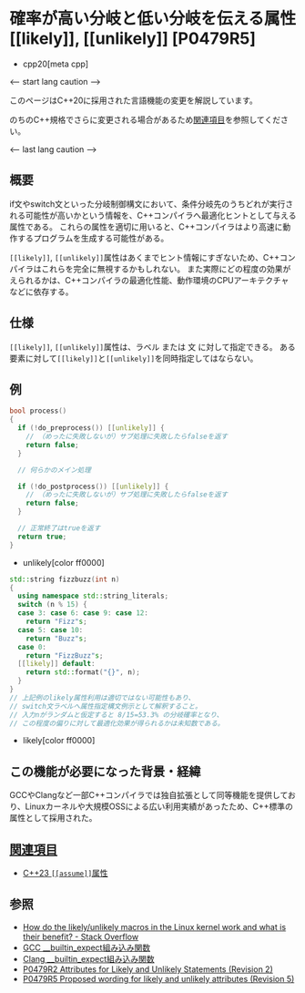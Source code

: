 # 確率が高い分岐と低い分岐を伝える属性 [[likely]], [[unlikely]] [P0479R5]
* cpp20[meta cpp]

<-- start lang caution -->

このページはC++20に採用された言語機能の変更を解説しています。

のちのC++規格でさらに変更される場合があるため[関連項目](#relative_page)を参照してください。

<-- last lang caution -->

## 概要
if文やswitch文といった分岐制御構文において、条件分岐先のうちどれが実行される可能性が高いかという情報を、C++コンパイラへ最適化ヒントとして与える属性である。
これらの属性を適切に用いると、C++コンパイラはより高速に動作するプログラムを生成する可能性がある。

`[[likely]]`, `[[unlikely]]`属性はあくまでヒント情報にすぎないため、C++コンパイラはこれらを完全に無視するかもしれない。
また実際にどの程度の効果がえられるかは、C++コンパイラの最適化性能、動作環境のCPUアーキテクチャなどに依存する。


## 仕様
`[[likely]]`, `[[unlikely]]`属性は、ラベル または 文 に対して指定できる。
ある要素に対して`[[likely]]`と`[[unlikely]]`を同時指定してはならない。


## 例
```cpp
bool process()
{
  if (!do_preprocess()) [[unlikely]] {
    // （めったに失敗しないが）サブ処理に失敗したらfalseを返す
    return false;
  }

  // 何らかのメイン処理

  if (!do_postprocess()) [[unlikely]] {
    // （めったに失敗しないが）サブ処理に失敗したらfalseを返す
    return false;
  }

  // 正常終了はtrueを返す
  return true;
}
```
* unlikely[color ff0000]

```cpp
std::string fizzbuzz(int n)
{
  using namespace std::string_literals;
  switch (n % 15) {
  case 3: case 6: case 9: case 12:
    return "Fizz"s;
  case 5: case 10:
    return "Buzz"s;
  case 0:
    return "FizzBuzz"s;
  [[likely]] default:
    return std::format("{}", n);
  }
}
// 上記例のlikely属性利用は適切ではない可能性もあり、
// switch文ラベルへ属性指定構文例示として解釈すること。
// 入力nがランダムと仮定すると 8/15=53.3% の分岐確率となり、
// この程度の偏りに対して最適化効果が得られるかは未知数である。
```
* likely[color ff0000]


## この機能が必要になった背景・経緯
GCCやClangなど一部C++コンパイラでは独自拡張として同等機能を提供しており、Linuxカーネルや大規模OSSによる広い利用実績があったため、C++標準の属性として採用された。


## <a id="relative-page" href="#relative-page">関連項目</a>
- [C++23 `[[assume]]`属性](/lang/cpp23/portable_assumptions.md)


## 参照
- [How do the likely/unlikely macros in the Linux kernel work and what is their benefit? - Stack Overflow](https://stackoverflow.com/questions/109710/)
- [GCC __builtin_expect組み込み関数](https://gcc.gnu.org/onlinedocs/gcc/extensions-to-the-c-language-family/other-built-in-functions-provided-by-gcc.html)
- [Clang __builtin_expect組み込み関数](https://llvm.org/docs/BranchWeightMetadata.html)
- [P0479R2 Attributes for Likely and Unlikely Statements (Revision 2)](http://www.open-std.org/jtc1/sc22/wg21/docs/papers/2017/p0479r2.html)
- [P0479R5 Proposed wording for likely and unlikely attributes (Revision 5)](http://www.open-std.org/jtc1/sc22/wg21/docs/papers/2018/p0479r5.html)